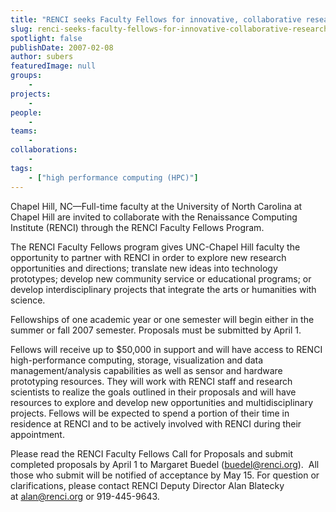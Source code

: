 ```yaml
---
title: "RENCI seeks Faculty Fellows for innovative, collaborative research projects"
slug: renci-seeks-faculty-fellows-for-innovative-collaborative-research-projects
spotlight: false
publishDate: 2007-02-08
author: subers
featuredImage: null
groups:
    - 
projects:
    - 
people:
    - 
teams: 
    - 
collaborations:
    - 
tags:
    - ["high performance computing (HPC)"]
---
```

Chapel Hill, NC—Full-time faculty at the University of North Carolina at Chapel Hill are invited to collaborate with the Renaissance Computing Institute (RENCI) through the RENCI Faculty Fellows Program.

<!--more-->

The RENCI Faculty Fellows program gives UNC-Chapel Hill faculty the opportunity to partner with RENCI in order to explore new research opportunities and directions; translate new ideas into technology prototypes; develop new community service or educational programs; or develop interdisciplinary projects that integrate the arts or humanities with science.

Fellowships of one academic year or one semester will begin either in the summer or fall 2007 semester. Proposals must be submitted by April 1.

Fellows will receive up to $50,000 in support and will have access to RENCI high-performance computing, storage, visualization and data management/analysis capabilities as well as sensor and hardware prototyping resources. They will work with RENCI staff and research scientists to realize the goals outlined in their proposals and will have resources to explore and develop new opportunities and multidisciplinary projects. Fellows will be expected to spend a portion of their time in residence at RENCI and to be actively involved with RENCI during their appointment.

Please read the RENCI Faculty Fellows Call for Proposals and submit completed proposals by April 1 to Margaret Buedel (<a href="mailto:buedel@renci.org">buedel@renci.org</a>).  All those who submit will be notified of acceptance by May 15. For question or clarifications, please contact RENCI Deputy Director Alan Blatecky at <a href="mailto:alan@renci.org">alan@renci.org</a> or 919-445-9643.
